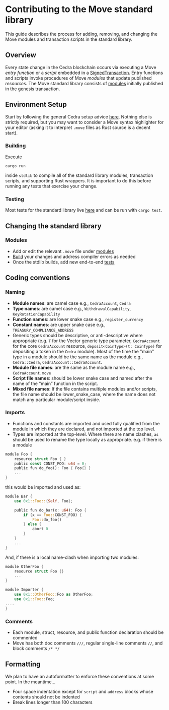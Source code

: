 # Contributing to the Move standard library

This guide describes the process for adding, removing, and changing the Move modules and transaction scripts in the standard library.

## Overview

Every state change in the Cedra blockchain occurs via executing a Move *entry function* or a *script* embedded in a [SignedTransaction](../../types/src/transaction/mod.rs). Entry functions and scripts invoke procedures of Move *modules* that update published *resources*. The Move standard library consists of [modules](modules/) initially published in the genesis transaction.

## Environment Setup

Start by following the general Cedra setup advice [here](../../CONTRIBUTING.md). Nothing else is strictly required, but you may want to consider a Move syntax highlighter for your editor (asking it to interpret `.move` files as Rust source is a decent start).

<!-- TODO: editor-specific suggestions, bash aliases -->

### Building

Execute

`cargo run`

inside `stdlib` to compile all of the standard library modules, transaction scripts, and supporting Rust wrappers. It is important to do this before running any tests that exercise your change.

### Testing

Most tests for the standard library live [here](../e2e-move-tests) and can be run with `cargo test`.

## Changing the standard library

### Modules

- Add or edit the relevant `.move` file under [modules](modules/)
- [Build](#building) your changes and address compiler errors as needed
- Once the stdlib builds, add new end-to-end [tests](#testing)

## Coding conventions

### Naming
- **Module names**: are camel case e.g., `CedraAccount`, `Cedra`
- **Type names**: are camel case e.g., `WithdrawalCapability`, `KeyRotationCapability`
- **Function names**: are lower snake case e.g., `register_currency`
- **Constant names**: are upper snake case e.g., `TREASURY_COMPLIANCE_ADDRESS`
- Generic types should be descriptive, or anti-descriptive where appropriate (e.g. `T` for the Vector generic type parameter, `CedraAccount` for the core `CedraAccount` resource, `deposit<CoinType>(t: CoinType)` for depositing a token in the `Cedra` module). Most of the time the "main" type in a module should be the same name as the module e.g., `Cedra::Cedra`, `CedraAccount::CedraAccount`.
- **Module file names**: are the same as the module name e.g., `CedraAccount.move`
- **Script file names**: should be lower snake case and named after the name of the “main” function in the script.
- **Mixed file names**: If the file contains multiple modules and/or scripts, the file name should be lower_snake_case, where the name does not match any particular module/script inside.

### Imports
- Functions and constants are imported and used fully qualified from the module in which they are declared, and not imported at the top level.
- Types are imported at the top-level. Where there are name clashes, `as` should be used to rename the type locally as appropriate.
 e.g. if there is a module
```rust
module Foo {
    resource struct Foo { }
    public const CONST_FOO: u64 = 0;
    public fun do_foo(): Foo { Foo{} }
    ...
}
```
this would be imported and used as:
```rust
module Bar {
    use 0x1::Foo::{Self, Foo};

    public fun do_bar(x: u64): Foo {
        if (x == Foo::CONST_FOO) {
            Foo::do_foo()
        } else {
            abort 0
        }
    }
    ...
}
```
And, if there is a local name-clash when importing two modules:
```rust
module OtherFoo {
    resource struct Foo {}
    ...
}

module Importer {
    use 0x1::OtherFoo::Foo as OtherFoo;
    use 0x1::Foo::Foo;
....
}
```


### Comments

- Each module, struct, resource, and public function declaration should be commented
- Move has both doc comments `///`, regular single-line comments `//`, and block comments `/* */`


## Formatting
We plan to have an autoformatter to enforce these conventions at some point. In the meantime...

- Four space indentation except for `script` and `address` blocks whose contents should not be indented
- Break lines longer than 100 characters
